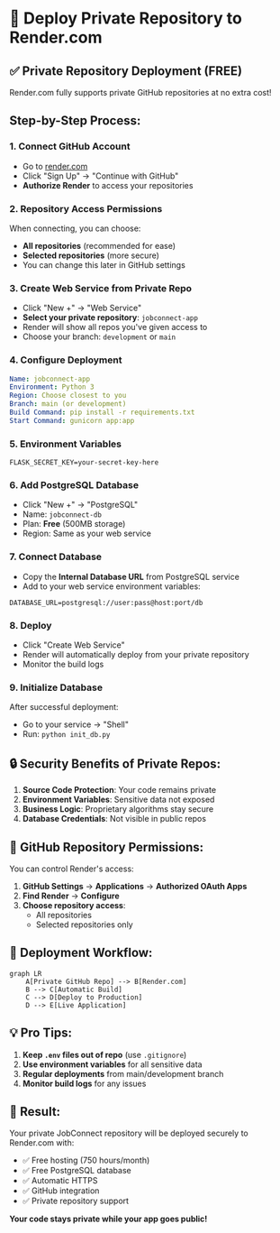# 🚀 Deploy Private Repository to Render.com

## ✅ Private Repository Deployment (FREE)

Render.com fully supports private GitHub repositories at no extra cost!

## Step-by-Step Process:

### 1. **Connect GitHub Account**
- Go to [render.com](https://render.com)
- Click "Sign Up" → "Continue with GitHub"
- **Authorize Render** to access your repositories

### 2. **Repository Access Permissions**
When connecting, you can choose:
- **All repositories** (recommended for ease)
- **Selected repositories** (more secure)
- You can change this later in GitHub settings

### 3. **Create Web Service from Private Repo**
- Click "New +" → "Web Service"
- **Select your private repository**: `jobconnect-app`
- Render will show all repos you've given access to
- Choose your branch: `development` or `main`

### 4. **Configure Deployment**
```yaml
Name: jobconnect-app
Environment: Python 3
Region: Choose closest to you
Branch: main (or development)
Build Command: pip install -r requirements.txt
Start Command: gunicorn app:app
```

### 5. **Environment Variables**
```env
FLASK_SECRET_KEY=your-secret-key-here
```

### 6. **Add PostgreSQL Database**
- Click "New +" → "PostgreSQL"
- Name: `jobconnect-db`
- Plan: **Free** (500MB storage)
- Region: Same as your web service

### 7. **Connect Database**
- Copy the **Internal Database URL** from PostgreSQL service
- Add to your web service environment variables:
```env
DATABASE_URL=postgresql://user:pass@host:port/db
```

### 8. **Deploy**
- Click "Create Web Service"
- Render will automatically deploy from your private repository
- Monitor the build logs

### 9. **Initialize Database**
After successful deployment:
- Go to your service → "Shell"
- Run: `python init_db.py`

## 🔒 **Security Benefits of Private Repos:**

1. **Source Code Protection**: Your code remains private
2. **Environment Variables**: Sensitive data not exposed
3. **Business Logic**: Proprietary algorithms stay secure
4. **Database Credentials**: Not visible in public repos

## 🎯 **GitHub Repository Permissions:**

You can control Render's access:
1. **GitHub Settings** → **Applications** → **Authorized OAuth Apps**
2. **Find Render** → **Configure**
3. **Choose repository access**:
   - All repositories
   - Selected repositories only

## 🚀 **Deployment Workflow:**

```mermaid
graph LR
    A[Private GitHub Repo] --> B[Render.com]
    B --> C[Automatic Build]
    C --> D[Deploy to Production]
    D --> E[Live Application]
```

## 💡 **Pro Tips:**

1. **Keep `.env` files out of repo** (use `.gitignore`)
2. **Use environment variables** for all sensitive data
3. **Regular deployments** from main/development branch
4. **Monitor build logs** for any issues

## 🎉 **Result:**

Your private JobConnect repository will be deployed securely to Render.com with:
- ✅ Free hosting (750 hours/month)
- ✅ Free PostgreSQL database
- ✅ Automatic HTTPS
- ✅ GitHub integration
- ✅ Private repository support

**Your code stays private while your app goes public!**
